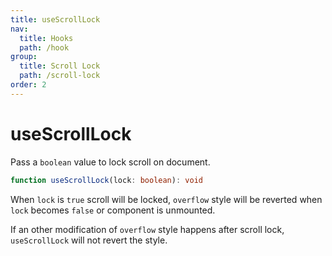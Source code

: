 ```yaml
---
title: useScrollLock
nav:
  title: Hooks
  path: /hook
group:
  title: Scroll Lock
  path: /scroll-lock
order: 2
---
```


# useScrollLock

Pass a `boolean` value to lock scroll on document.

```typescript
function useScrollLock(lock: boolean): void
```

When `lock` is `true` scroll will be locked, `overflow` style will be reverted when `lock` becomes `false` or component is unmounted.

If an other modification of `overflow` style happens after scroll lock, `useScrollLock` will not revert the style.

<code src='./demo/useScrollLock.tsx'>
